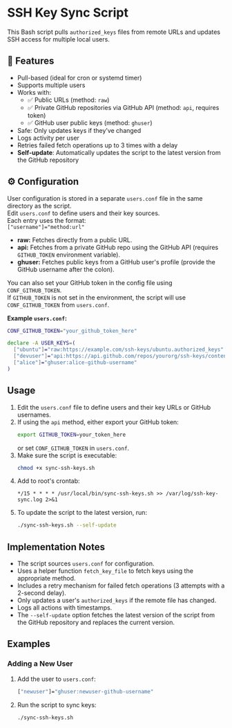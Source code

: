 # SSH Key Sync Script

This Bash script pulls `authorized_keys` files from remote URLs and updates SSH access for multiple local users.

## 🔧 Features

- Pull-based (ideal for cron or systemd timer)
- Supports multiple users
- Works with:
  - ✅ Public URLs (method: `raw`)
  - ✅ Private GitHub repositories via GitHub API (method: `api`, requires token)
  - ✅ GitHub user public keys (method: `ghuser`)
- Safe: Only updates keys if they’ve changed
- Logs activity per user
- Retries failed fetch operations up to 3 times with a delay
- **Self-update**: Automatically updates the script to the latest version from the GitHub repository

## ⚙️ Configuration

User configuration is stored in a separate `users.conf` file in the same directory as the script.  
Edit `users.conf` to define users and their key sources.  
Each entry uses the format:  
`["username"]="method:url"`

- **raw:** Fetches directly from a public URL.
- **api:** Fetches from a private GitHub repo using the GitHub API (requires `GITHUB_TOKEN` environment variable).
- **ghuser:** Fetches public keys from a GitHub user's profile (provide the GitHub username after the colon).

You can also set your GitHub token in the config file using `CONF_GITHUB_TOKEN`.  
If `GITHUB_TOKEN` is not set in the environment, the script will use `CONF_GITHUB_TOKEN` from `users.conf`.

**Example `users.conf`:**
```bash
CONF_GITHUB_TOKEN="your_github_token_here"

declare -A USER_KEYS=(
  ["ubuntu"]="raw:https://example.com/ssh-keys/ubuntu.authorized_keys"
  ["devuser"]="api:https://api.github.com/repos/yourorg/ssh-keys/contents/keys/devuser.authorized_keys?ref=main"
  ["alice"]="ghuser:alice-github-username"
)
```

## Usage

1. Edit the `users.conf` file to define users and their key URLs or GitHub usernames.
2. If using the `api` method, either export your GitHub token:
   ```bash
   export GITHUB_TOKEN=your_token_here
   ```
   or set `CONF_GITHUB_TOKEN` in `users.conf`.
3. Make sure the script is executable:
   ```bash
   chmod +x sync-ssh-keys.sh
   ```
4. Add to root's crontab:
   ```cron
   */15 * * * * /usr/local/bin/sync-ssh-keys.sh >> /var/log/ssh-key-sync.log 2>&1
   ```
5. To update the script to the latest version, run:
   ```bash
   ./sync-ssh-keys.sh --self-update
   ```

## Implementation Notes

- The script sources `users.conf` for configuration.
- Uses a helper function `fetch_key_file` to fetch keys using the appropriate method.
- Includes a retry mechanism for failed fetch operations (3 attempts with a 2-second delay).
- Only updates a user's `authorized_keys` if the remote file has changed.
- Logs all actions with timestamps.
- The `--self-update` option fetches the latest version of the script from the GitHub repository and replaces the current version.

## Examples

### Adding a New User
1. Add the user to `users.conf`:
   ```bash
   ["newuser"]="ghuser:newuser-github-username"
   ```
2. Run the script to sync keys:
   ```bash
   ./sync-ssh-keys.sh
   ```
